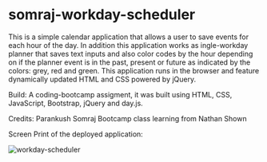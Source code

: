 # somraj-workday-scheduler

This is a simple calendar application that allows a user to save events for each hour of the day. In addition this application works as ingle-workday planner that saves text inputs and also color codes by the hour depending on if the planner event is in the past, present or future as indicated by the colors: grey, red and green. This application runs in the browser and feature dynamically updated HTML and CSS powered by jQuery.

Build: A coding-bootcamp assigment, it was built using HTML, CSS, JavaScript, Bootstrap, jQuery and day.js.

Credits:
Parankush Somraj
Bootcamp class learning from Nathan Shown


Screen Print of the deployed application:

![workday-scheduler](https://user-images.githubusercontent.com/120338398/216223165-4df4fb1d-f7c6-4a1b-80f1-3abbc94d6dfe.png)
